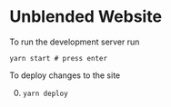 # Unblended Website


To run the development server run

```
yarn start # press enter
```

To deploy changes to the site

0. `yarn deploy`
